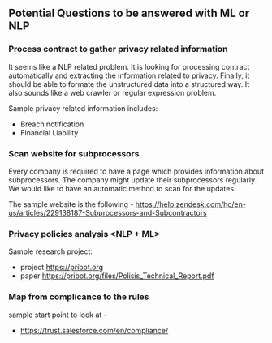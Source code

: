 ## Potential Questions to be answered with ML or NLP
### Process contract to gather privacy related information <NLP>
It seems like a NLP related problem. It is looking for processing contract automatically and extracting the information related to privacy. Finally, it should be able to formate the unstructured data into a structured way. It also sounds like a web crawler or regular expression problem.

Sample privacy related information includes:
* Breach notification 
* Financial Liability 


### Scan website for subprocessors <NLP>
Every company is required to have a page which provides information about subprocessors. The company might update their subprocessors regularly. We would like to have an automatic method to scan for the updates. 

The sample website is the following -
https://help.zendesk.com/hc/en-us/articles/229138187-Subprocessors-and-Subcontractors 


### Privacy policies analysis <NLP + ML>
Sample research project:
* project https://pribot.org
* paper https://pribot.org/files/Polisis_Technical_Report.pdf 


### Map from complicance to the rules
sample start point to look at -
* https://trust.salesforce.com/en/compliance/ 

